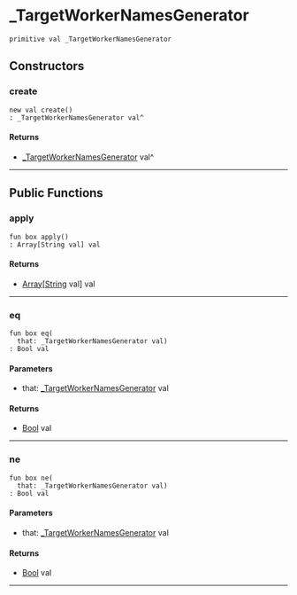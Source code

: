 # _TargetWorkerNamesGenerator

```pony
primitive val _TargetWorkerNamesGenerator
```

## Constructors

### create

```pony
new val create()
: _TargetWorkerNamesGenerator val^
```

#### Returns

* [_TargetWorkerNamesGenerator](wallaroo-core-initialization-_TargetWorkerNamesGenerator) val^

---

## Public Functions

### apply

```pony
fun box apply()
: Array[String val] val
```

#### Returns

* [Array](builtin-Array)\[[String](builtin-String) val\] val

---

### eq

```pony
fun box eq(
  that: _TargetWorkerNamesGenerator val)
: Bool val
```
#### Parameters

*   that: [_TargetWorkerNamesGenerator](wallaroo-core-initialization-_TargetWorkerNamesGenerator) val

#### Returns

* [Bool](builtin-Bool) val

---

### ne

```pony
fun box ne(
  that: _TargetWorkerNamesGenerator val)
: Bool val
```
#### Parameters

*   that: [_TargetWorkerNamesGenerator](wallaroo-core-initialization-_TargetWorkerNamesGenerator) val

#### Returns

* [Bool](builtin-Bool) val

---

